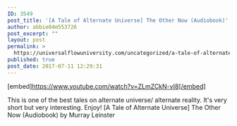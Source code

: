 ```yaml
---
ID: 3549
post_title: '[A Tale of Alternate Universe] The Other Now (Audiobook)'
author: abbie04m553726
post_excerpt: ""
layout: post
permalink: >
  https://universalflowuniversity.com/uncategorized/a-tale-of-alternate-universe-the-other-now-audiobook/
published: true
post_date: 2017-07-11 12:29:31
---
```

[embed]https://www.youtube.com/watch?v=ZLmZCkN-vI8[/embed]<br>
<p>This is one of the best tales on alternate universe/ alternate reality. It's very short but very interesting. Enjoy!
[A Tale of Alternate Universe] The Other Now (Audiobook) by Murray Leinster</p>